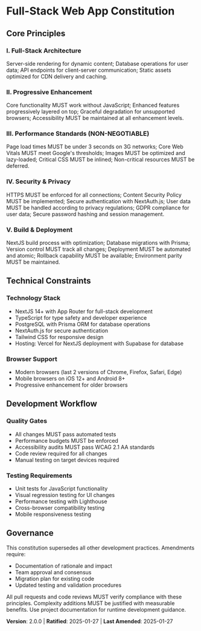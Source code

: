 <!--
SYNC IMPACT REPORT:
Version change: [none] → 1.0.0
Modified principles: [none - all new]
Added sections: 
- Core Principles (5 principles: Static-First Architecture, Progressive Enhancement, Performance Standards, Security & Privacy, Build & Deployment)
- Technical Constraints (Technology Stack, Browser Support)
- Development Workflow (Quality Gates, Testing Requirements)
- Governance (amendment procedures, compliance requirements)
Removed sections: [none - template was empty]
Templates requiring updates: 
✅ constitution.md (updated)
⚠ plan-template.md (may need static web app specific guidance)
⚠ tasks-template.md (may need static web app specific task types)
⚠ spec-template.md (may need static web app specific requirements)
Follow-up TODOs: [none - all placeholders filled]
-->

# Full-Stack Web App Constitution

## Core Principles

### I. Full-Stack Architecture
Server-side rendering for dynamic content; Database operations for user data; API endpoints for client-server communication; Static assets optimized for CDN delivery and caching.

### II. Progressive Enhancement
Core functionality MUST work without JavaScript; Enhanced features progressively layered on top; Graceful degradation for unsupported browsers; Accessibility MUST be maintained at all enhancement levels.

### III. Performance Standards (NON-NEGOTIABLE)
Page load times MUST be under 3 seconds on 3G networks; Core Web Vitals MUST meet Google's thresholds; Images MUST be optimized and lazy-loaded; Critical CSS MUST be inlined; Non-critical resources MUST be deferred.

### IV. Security & Privacy
HTTPS MUST be enforced for all connections; Content Security Policy MUST be implemented; Secure authentication with NextAuth.js; User data MUST be handled according to privacy regulations; GDPR compliance for user data; Secure password hashing and session management.

### V. Build & Deployment
NextJS build process with optimization; Database migrations with Prisma; Version control MUST track all changes; Deployment MUST be automated and atomic; Rollback capability MUST be available; Environment parity MUST be maintained.

## Technical Constraints

### Technology Stack
- NextJS 14+ with App Router for full-stack development
- TypeScript for type safety and developer experience
- PostgreSQL with Prisma ORM for database operations
- NextAuth.js for secure authentication
- Tailwind CSS for responsive design
- Hosting: Vercel for NextJS deployment with Supabase for database

### Browser Support
- Modern browsers (last 2 versions of Chrome, Firefox, Safari, Edge)
- Mobile browsers on iOS 12+ and Android 8+
- Progressive enhancement for older browsers

## Development Workflow

### Quality Gates
- All changes MUST pass automated tests
- Performance budgets MUST be enforced
- Accessibility audits MUST pass WCAG 2.1 AA standards
- Code review required for all changes
- Manual testing on target devices required

### Testing Requirements
- Unit tests for JavaScript functionality
- Visual regression testing for UI changes
- Performance testing with Lighthouse
- Cross-browser compatibility testing
- Mobile responsiveness testing

## Governance

This constitution supersedes all other development practices. Amendments require:
- Documentation of rationale and impact
- Team approval and consensus
- Migration plan for existing code
- Updated testing and validation procedures

All pull requests and code reviews MUST verify compliance with these principles. Complexity additions MUST be justified with measurable benefits. Use project documentation for runtime development guidance.

**Version**: 2.0.0 | **Ratified**: 2025-01-27 | **Last Amended**: 2025-01-27
